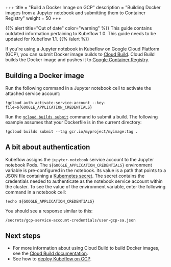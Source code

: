 +++
title = "Build a Docker Image on GCP"
description = "Building Docker images from a Jupyter notebook and submitting them to Container Registry"
weight = 50
+++

{{% alert title="Out of date" color="warning" %}}
This guide contains outdated information pertaining to Kubeflow 1.0. This guide
needs to be updated for Kubeflow 1.1.
{{% /alert %}}


If you're using a Jupyter notebook in Kubeflow on Google Cloud Platform 
(GCP), you can submit Docker image builds to 
[Cloud Build](https://cloud.google.com/cloud-build/docs/). Cloud Build builds 
the  Docker image and pushes it to 
[Google Container Registry](https://cloud.google.com/container-registry/docs/).

## Building a Docker image

Run the following command in a Jupyter notebook cell to activate the attached
service account:

```
!gcloud auth activate-service-account --key-file=${GOOGLE_APPLICATION_CREDENTIALS}
```

Run the 
[`gcloud builds submit`](https://cloud.google.com/sdk/gcloud/reference/builds/submit) command to submit a build. The following example assumes that your Dockerfile is in the current directory:

```
!gcloud builds submit --tag gcr.io/myproject/myimage:tag .
```

## A bit about authentication

Kubeflow assigns the `jupyter-notebook` service account to the Jupyter notebook
Pods.
The `${GOOGLE_APPLICATION_CREDENTIALS}` environment variable is pre-configured
in the notebook. Its value is a path that points to a JSON file containing a
[Kubernetes secret](https://kubernetes.io/docs/concepts/configuration/secret/).
The secret contains the credentials needed to authenticate as the notebook
service account within the cluster. To see the value of the environment
variable, enter the following command in a notebook cell:

```
!echo ${GOOGLE_APPLICATION_CREDENTIALS}
```

You should see a response similar to this:

```
/secrets/gcp-service-account-credentials/user-gcp-sa.json
```

## Next steps

* For more information about using Cloud Build to build Docker images, see the
[Cloud Build documentation](https://cloud.google.com/cloud-build/docs/quickstart-docker).
* See how to [deploy Kubeflow on GCP](/docs/gke/deploy/).